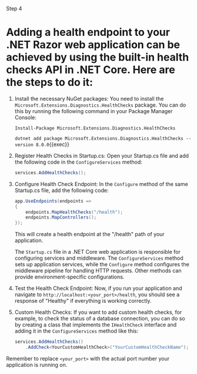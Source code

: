 Step 4

# Adding a health endpoint to your .NET Razor web application can be achieved by using the built-in health checks API in .NET Core. Here are the steps to do it:

1. Install the necessary NuGet packages:
   You need to install the `Microsoft.Extensions.Diagnostics.HealthChecks` package. You can do this by running the following command in your Package Manager Console:

   ```
   Install-Package Microsoft.Extensions.Diagnostics.HealthChecks
   ```

   `dotnet add package Microsoft.Extensions.Diagnostics.HealthChecks --version 8.0.0`{{exec}}

2. Register Health Checks in Startup.cs:
   Open your Startup.cs file and add the following code in the `ConfigureServices` method:

   ```csharp
   services.AddHealthChecks();
   ```

3. Configure Health Check Endpoint:
   In the `Configure` method of the same Startup.cs file, add the following code:

   ```csharp
   app.UseEndpoints(endpoints =>
   {
       endpoints.MapHealthChecks("/health");
       endpoints.MapControllers();
   });
   ```

   This will create a health endpoint at the "/health" path of your application.

   The `Startup.cs` file in a .NET Core web application is responsible for configuring services and middleware. The `ConfigureServices` method sets up application services, while the `Configure` method configures the middleware pipeline for handling HTTP requests. Other methods can provide environment-specific configurations.

4. Test the Health Check Endpoint:
   Now, if you run your application and navigate to `http://localhost:<your_port>/health`, you should see a response of "Healthy" if everything is working correctly.

5. Custom Health Checks:
   If you want to add custom health checks, for example, to check the status of a database connection, you can do so by creating a class that implements the `IHealthCheck` interface and adding it in the `ConfigureServices` method like this:

   ```csharp
   services.AddHealthChecks()
       .AddCheck<YourCustomHealthCheck>("YourCustomHealthCheckName");
   ```

Remember to replace `<your_port>` with the actual port number your application is running on.